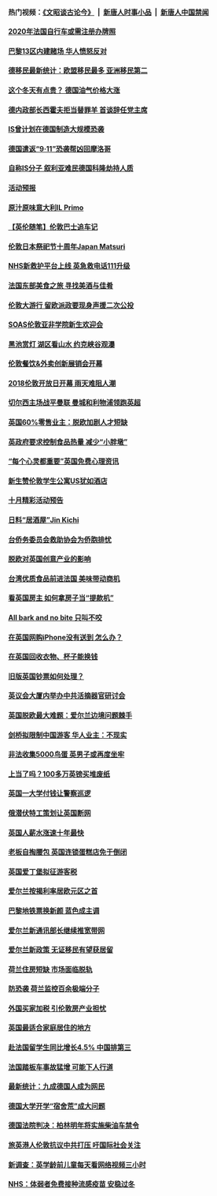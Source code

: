 #### 热门视频：[《文昭谈古论今》](https://github.com/gfw-breaker/wenzhao/blob/master/README.md?t=10241534) &nbsp;|&nbsp; [新唐人时事小品](https://github.com/gfw-breaker/ntdtv-comedy/blob/master/README.md?t=10241534) &nbsp;|&nbsp; [新唐人中国禁闻](https://github.com/gfw-breaker/ntdtv-news/blob/master/README.md?t=10241534)

#### [2020年法国自行车或需注册办牌照](../pages/nsc974/n10805517.md?t=10241534) 

#### [巴黎13区内建赌场 华人愤怒反对](../pages/nsc974/n10805445.md?t=10241534) 

#### [德移民最新统计：欧盟移民最多 亚洲移民第二](../pages/nsc974/n10805377.md?t=10241534) 

#### [这个冬天有点贵？ 德国油气价格大涨](../pages/nsc974/n10805323.md?t=10241534) 

#### [德内政部长西霍夫拒当替罪羊 首谈辞任党主席](../pages/nsc974/n10805185.md?t=10241534) 

#### [IS曾计划在德国制造大规模恐袭](../pages/nsc974/n10803787.md?t=10241534) 

#### [德国遣返“9·11”恐袭帮凶回摩洛哥](../pages/nsc974/n10803883.md?t=10241534) 

#### [自称IS分子 叙利亚难民德国科隆劫持人质](../pages/nsc974/n10803842.md?t=10241534) 

#### [活动预报](../pages/nsc974/n10803032.md?t=10241534) 

#### [原汁原味意大利IL Primo](../pages/nsc974/n10802970.md?t=10241534) 

#### [【英伦随笔】伦敦巴士追车记](../pages/nsc974/n10802956.md?t=10241534) 

#### [伦敦日本祭祀节十周年Japan Matsuri](../pages/nsc974/n10802926.md?t=10241534) 

#### [NHS新救护平台上线 英急救电话111升级](../pages/nsc974/n10802902.md?t=10241534) 

#### [法国东部美食之旅 寻找美酒与佳肴](../pages/nsc974/n10801640.md?t=10241534) 

#### [伦敦大游行 留欧派政要现身声援二次公投](../pages/nsc974/n10801279.md?t=10241534) 

#### [SOAS伦敦亚非学院新生欢迎会](../pages/nsc974/n10800385.md?t=10241534) 

#### [黑池赏灯 湖区看山水 约克峡谷观瀑](../pages/nsc974/n10800379.md?t=10241534) 

#### [伦敦餐饮&外卖创新展销会开幕](../pages/nsc974/n10800370.md?t=10241534) 

#### [2018伦敦开放日开幕 雨天难阻人潮](../pages/nsc974/n10800357.md?t=10241534) 

#### [切尔西主场战平曼联 曼城和利物浦领跑英超](../pages/nsc974/n10799387.md?t=10241534) 

#### [英国60%零售业主：脱欧加剧人才短缺](../pages/nsc974/n10798814.md?t=10241534) 

#### [英政府要求控制食品热量 减少“小胖墩”](../pages/nsc974/n10798915.md?t=10241534) 

#### [“每个心灵都重要”英国免费心理资讯](../pages/nsc974/n10798906.md?t=10241534) 

#### [新生赞伦敦学生公寓US犹如酒店](../pages/nsc974/n10798881.md?t=10241534) 

#### [十月精彩活动预告](../pages/nsc974/n10798869.md?t=10241534) 

#### [日料“居酒屋”Jin Kichi](../pages/nsc974/n10798856.md?t=10241534) 

#### [台侨务委员会救助协会为侨胞排忧](../pages/nsc974/n10798830.md?t=10241534) 

#### [脱欧对英国创意产业的影响](../pages/nsc974/n10798806.md?t=10241534) 

#### [台湾优质食品前进法国 美味带动商机](../pages/nsc974/n10796380.md?t=10241534) 

#### [看英国房主 如何拿房子当“提款机”](../pages/nsc974/n10795639.md?t=10241534) 

#### [All bark and no bite 只叫不咬](../pages/nsc974/n10795626.md?t=10241534) 

#### [在英国网购iPhone没有送到 怎么办？](../pages/nsc974/n10795611.md?t=10241534) 

#### [在英国回收衣物、杯子能换钱](../pages/nsc974/n10795600.md?t=10241534) 

#### [旧版英国钞票如何处理？](../pages/nsc974/n10795574.md?t=10241534) 

#### [英议会大厦内举办中共活摘器官研讨会](../pages/nsc974/n10795559.md?t=10241534) 

#### [英国脱欧最大难题：爱尔兰边境问题棘手](../pages/nsc974/n10793065.md?t=10241534) 

#### [剑桥拟限制中国游客 华人业主：不现实](../pages/nsc974/n10793028.md?t=10241534) 

#### [非法收集5000鸟蛋 英男子或再度坐牢](../pages/nsc974/n10793168.md?t=10241534) 

#### [上当了吗？100多万英镑买堆废纸](../pages/nsc974/n10793153.md?t=10241534) 

#### [英国一大学付钱让警察巡逻](../pages/nsc974/n10793144.md?t=10241534) 

#### [俄潜伏特工策划让英国断网](../pages/nsc974/n10793138.md?t=10241534) 

#### [英国人薪水涨速十年最快](../pages/nsc974/n10793134.md?t=10241534) 

#### [老板自掏腰包 英国连锁蛋糕店免于倒闭](../pages/nsc974/n10793123.md?t=10241534) 

#### [英国爱丁堡拟征游客税](../pages/nsc974/n10793043.md?t=10241534) 

#### [爱尔兰按揭利率居欧元区之首](../pages/nsc974/n10792636.md?t=10241534) 

#### [巴黎地铁票换新颜 蓝色成主调](../pages/nsc974/n10792539.md?t=10241534) 

#### [爱尔兰新通讯部长继续推宽带网](../pages/nsc974/n10792470.md?t=10241534) 

#### [爱尔兰新政策 无证移民有望获居留](../pages/nsc974/n10792193.md?t=10241534) 

#### [荷兰住房短缺 市场面临脱轨](../pages/nsc974/n10792107.md?t=10241534) 

#### [防恐袭 荷兰监控百余极端分子](../pages/nsc974/n10792022.md?t=10241534) 

#### [外国买家加税 引伦敦房产业担忧](../pages/nsc974/n10790977.md?t=10241534) 

#### [英国最适合家庭居住的地方](../pages/nsc974/n10790961.md?t=10241534) 

#### [赴法国留学生同比增长4.5% 中国排第三](../pages/nsc974/n10790702.md?t=10241534) 

#### [法国踏板车事故猛增 可能下人行道](../pages/nsc974/n10790752.md?t=10241534) 

#### [最新统计：九成德国人成为网民](../pages/nsc974/n10789368.md?t=10241534) 

#### [德国大学开学“宿舍荒”成大问题](../pages/nsc974/n10789287.md?t=10241534) 

#### [德国法院判决：柏林明年将实施柴油车禁令](../pages/nsc974/n10788104.md?t=10241534) 

#### [旅英港人伦敦抗议中共打压 吁国际社会关注](../pages/nsc974/n10788264.md?t=10241534) 

#### [新调查：英学龄前儿童每天看网络视频三小时](../pages/nsc974/n10788331.md?t=10241534) 

#### [NHS：体弱者免费接种流感疫苗 安稳过冬](../pages/nsc974/n10788326.md?t=10241534) 

